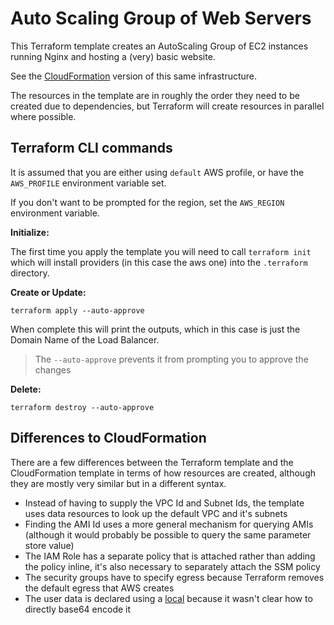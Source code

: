 # Auto Scaling Group of Web Servers

This Terraform template creates an AutoScaling Group of EC2 instances running Nginx and hosting a (very) basic website.

See the [CloudFormation](../../cloudformation/auto-scaling-group/) version of this same infrastructure.

The resources in the template are in roughly the order they need to be created due to dependencies, but Terraform will create resources in parallel where possible.

## Terraform CLI commands

It is assumed that you are either using `default` AWS profile, or have the `AWS_PROFILE` environment variable set.

If you don't want to be prompted for the region, set the `AWS_REGION` environment variable.

__Initialize:__

The first time you apply the template you will need to call `terraform init` which will install providers (in this case the aws one) into the `.terraform` directory.

__Create or Update:__

```
terraform apply --auto-approve
```

When complete this will print the outputs, which in this case is just the Domain Name of the Load Balancer.

> The `--auto-approve` prevents it from prompting you to approve the changes

__Delete:__

```
terraform destroy --auto-approve
```

## Differences to CloudFormation

There are a few differences between the Terraform template and the CloudFormation template in terms of how resources are created, although they are mostly very similar but in a different syntax.

* Instead of having to supply the VPC Id and Subnet Ids, the template uses data resources to look up the default VPC and it's subnets
* Finding the AMI Id uses a more general mechanism for querying AMIs (although it would probably be possible to query the same parameter store value)
* The IAM Role has a separate policy that is attached rather than adding the policy inline, it's also necessary to separately attach the SSM policy
* The security groups have to specify egress because Terraform removes the default egress that AWS creates
* The user data is declared using a [local](https://www.terraform.io/docs/configuration/locals.html) because it wasn't clear how to directly base64 encode it
